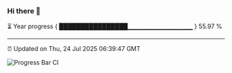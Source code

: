 ### Hi there 👋

⏳ Year progress { ████████████████▁▁▁▁▁▁▁▁▁▁▁▁▁▁ } 55.97 %

---

⏰ Updated on Thu, 24 Jul 2025 06:39:47 GMT

![Progress Bar CI](https://github.com/ZhaoGui/ZhaoGui/workflows/Progress%20Bar%20CI/badge.svg)
